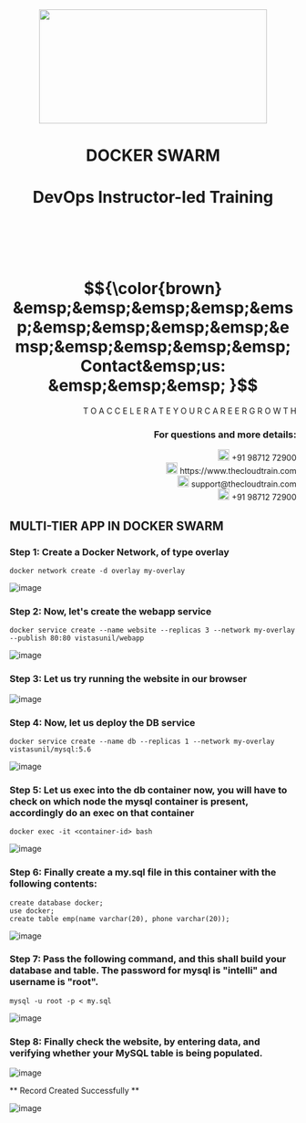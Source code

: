 <div align="center">
<img src=https://static.wixstatic.com/media/1c706c_a5df0ad56f894928bf858a74ba744b32~mv2.png/v1/fit/w_2500,h_1330,al_c/1c706c_a5df0ad56f894928bf858a74ba744b32~mv2.png width="400" height="200">
 </div>

# <div align="center"> DOCKER SWARM </p>

# <div align="center"> DevOps Instructor-led Training </div>

<br />

<br />

<br />

<br />

# $${\color{brown} &emsp;&emsp;&emsp;&emsp;&emsp;&emsp;&emsp;&emsp;&emsp;&emsp;&emsp;&emsp;&emsp;&emsp; Contact&emsp;us: &emsp;&emsp;&emsp; }$$

<div align="right"> T O A C C E L E R A T E Y O U R C A R E E R G R O W T H </div>

### <div align="right"> For questions and more details: </div>

<div align="right"> <img src=https://w7.pngwing.com/pngs/759/922/png-transparent-telephone-logo-iphone-telephone-call-smartphone-phone-electronics-text-trademark-thumbnail.png width="20" height="20"> +91 98712 72900 </div>

<div align="right"> <img src=https://pbs.twimg.com/profile_images/1450734615946219520/jmBHQRRa_400x400.jpg width="20" height="20"> https://www.thecloudtrain.com </div>

<div align="right"> <img src=https://icons.iconarchive.com/icons/martz90/circle/512/email-icon.png width="20" height="20"> support@thecloudtrain.com </div>

<div align="right"> <img src=https://png.pngtree.com/png-vector/20221018/ourmid/pngtree-whatsapp-icon-png-image_6315990.png width="20" height="20"> +91 98712 72900 </div>

## MULTI-TIER APP IN DOCKER SWARM

### Step 1: Create a Docker Network, of type overlay

`docker network create -d overlay my-overlay`

![image](https://user-images.githubusercontent.com/37858762/235768498-28a528c6-e3d0-49ea-a0d0-6d341077b93f.png)

### Step 2: Now, let's create the webapp service

`docker service create --name website --replicas 3 --network my-overlay --publish 80:80 vistasunil/webapp`

![image](https://user-images.githubusercontent.com/37858762/235768520-684f5a5a-8e68-461d-984f-b9872763c817.png)

### Step 3: Let us try running the website in our browser

![image](https://user-images.githubusercontent.com/37858762/235768537-ab02166c-d0a8-4b17-b67d-e3d54de054af.png)

### Step 4: Now, let us deploy the DB service

`docker service create --name db --replicas 1 --network my-overlay vistasunil/mysql:5.6`

![image](https://user-images.githubusercontent.com/37858762/235768555-c3aa5109-1a48-4133-bb82-c89e4e7a5a7c.png)

### Step 5: Let us exec into the db container now, you will have to check on which node the mysql container is present, accordingly do an exec on that container

`docker exec -it <container-id> bash`

![image](https://user-images.githubusercontent.com/37858762/235768578-8be19e77-a568-4b6e-8754-4ec0dc67bfc1.png)

### Step 6: Finally create a my.sql file in this container with the following contents:

```
create database docker;
use docker;
create table emp(name varchar(20), phone varchar(20));
```

![image](https://user-images.githubusercontent.com/37858762/235768594-749912eb-ab6e-4033-890f-750bfea3d6e3.png)

### Step 7: Pass the following command, and this shall build your database and table. The password for mysql is "intelli" and username is "root".

`mysql -u root -p < my.sql`

![image](https://user-images.githubusercontent.com/37858762/235768631-69f83f60-4471-48dc-bce2-fef00f887128.png)

### Step 8: Finally check the website, by entering data, and verifying whether your MySQL table is being populated.

![image](https://user-images.githubusercontent.com/37858762/235768647-949d3568-e9b4-487d-8bc6-030b7be200aa.png)

** Record Created Successfully **

![image](https://user-images.githubusercontent.com/37858762/235768670-2d9f607f-0595-4294-8801-722997ad4406.png)
